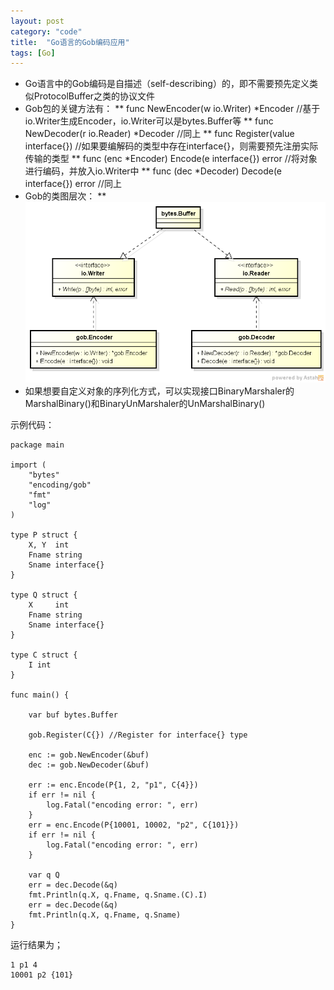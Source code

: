 ```yaml
---
layout: post
category: "code"
title:  "Go语言的Gob编码应用"
tags: [Go]
---
```


* Go语言中的Gob编码是自描述（self-describing）的，即不需要预先定义类似ProtocolBuffer之类的协议文件
* Gob包的关键方法有：
** func NewEncoder(w io.Writer) *Encoder	//基于io.Writer生成Encoder，io.Writer可以是bytes.Buffer等
** func NewDecoder(r io.Reader) *Decoder	//同上
** func Register(value interface{})			//如果要编解码的类型中存在interface{}，则需要预先注册实际传输的类型
** func (enc *Encoder) Encode(e interface{}) error	//将对象进行编码，并放入io.Writer中
** func (dec *Decoder) Decode(e interface{}) error	//同上
* Gob的类图层次：
** ![Gob Encoding](https://raw.githubusercontent.com/joezxy/joezxy.github.io/master/_img/20141227_gob_encoding.png)
* 如果想要自定义对象的序列化方式，可以实现接口BinaryMarshaler的MarshalBinary()和BinaryUnMarshaler的UnMarshalBinary()

示例代码：
```
package main

import (
	"bytes"
	"encoding/gob"
	"fmt"
	"log"
)

type P struct {
	X, Y  int
	Fname string
	Sname interface{}
}

type Q struct {
	X     int
	Fname string
	Sname interface{}
}

type C struct {
	I int
}

func main() {

	var buf bytes.Buffer

	gob.Register(C{}) //Register for interface{} type

	enc := gob.NewEncoder(&buf)
	dec := gob.NewDecoder(&buf)

	err := enc.Encode(P{1, 2, "p1", C{4}})
	if err != nil {
		log.Fatal("encoding error: ", err)
	}
	err = enc.Encode(P{10001, 10002, "p2", C{101}})
	if err != nil {
		log.Fatal("encoding error: ", err)
	}

	var q Q
	err = dec.Decode(&q)
	fmt.Println(q.X, q.Fname, q.Sname.(C).I)
	err = dec.Decode(&q)
	fmt.Println(q.X, q.Fname, q.Sname)
}
```

运行结果为；
```
1 p1 4
10001 p2 {101}
```
